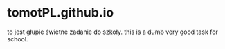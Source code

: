 # tomotPL.github.io
to jest ~~głupie~~ świetne zadanie do szkoły.
this is a ~~dumb~~ very good task for school.
